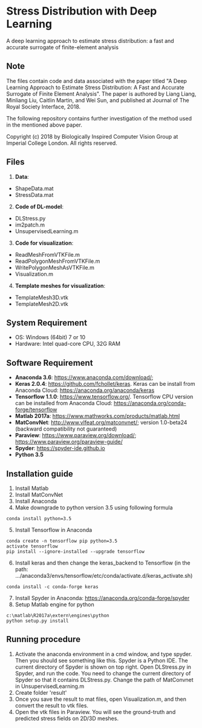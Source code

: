 # Stress Distribution with Deep Learning
A deep learning approach to estimate stress distribution: a fast and accurate surrogate of finite-element analysis


## Note
The files contain code and data associated with the paper titled "A Deep Learning Approach to Estimate Stress Distribution: A Fast and Accurate Surrogate of Finite Element Analysis". The paper is authored by Liang Liang, Minliang Liu, Caitlin Martin, and Wei Sun, and published at Journal of The Royal Society Interface, 2018.

The following repository contains further investigation of the method used in the mentioned above paper.

Copyright (c) 2018 by Biologically Inspired Computer Vision Group at Imperial College London. All rights reserved.


## Files
1. **Data**: 
  - ShapeData.mat
  - StressData.mat
2. **Code of DL-model**: 
  - DLStress.py
  - im2patch.m 
  - UnsupervisedLearning.m
3. **Code for visualization**: 
  - ReadMeshFromVTKFile.m
  - ReadPolygonMeshFromVTKFile.m
  - WritePolygonMeshAsVTKFile.m
  - Visualization.m
4. **Template meshes for visualization**:
  - TemplateMesh3D.vtk
  - TemplateMesh2D.vtk


## System Requirement
- OS: Windows (64bit) 7 or 10
- Hardware: Intel quad-core CPU, 32G RAM


## Software Requirement
- **Anaconda 3.6**: https://www.anaconda.com/download/;
- **Keras 2.0.4**: https://github.com/fchollet/keras. Keras can be install from Anaconda Cloud: https://anaconda.org/anaconda/keras
- **Tensorflow 1.1.0**: https://www.tensorflow.org/. Tensorflow CPU version can be installed from Anaconda Cloud: https://anaconda.org/conda-forge/tensorflow
- **Matlab 2017a**: https://www.mathworks.com/products/matlab.html
- **MatConvNet**: http://www.vlfeat.org/matconvnet/; version 1.0-beta24 (backward compatibility not guaranteed)
- **Paraview**: https://www.paraview.org/download/; https://www.paraview.org/paraview-guide/
- **Spyder**: https://spyder-ide.github.io
- **Python 3.5**


## Installation guide
1. Install Matlab
2. Install MatConvNet
3. Install Anaconda 
4. Make downgrade to python version 3.5 using following formula
```
conda install python=3.5
```
5. Install Tensorflow in Anaconda
```
conda create -n tensorflow pip python=3.5
activate tensorflow
pip install --ignore-installed --upgrade tensorflow
```
6. Install keras and then change the keras_backend to Tensorflow (in the path: .../anaconda3/envs/tensorflow/etc/conda/activate.d/keras_activate.sh)
```
conda install -c conda-forge keras
```
7. Install Spyder in Anaconda: https://anaconda.org/conda-forge/spyder
8. Setup Matlab engine for python
```
c:\matlab\R2017a\extern\engines\python
python setup.py install
```

## Running procedure
1. Activate the anaconda environment in a cmd window, and type spyder. Then you should see something like
this. Spyder is a Python IDE. The current directory of Spyder is shown on top right. Open DLStress.py in Spyder, and run the code. You need to change the current directory of Spyder so that it contains DLStress.py. Change the path of MatConvnet in UnsupervisedLearning.m
2. Create folder 'result'
3. Once you save the result to mat files, open Visualization.m, and then convert the result to vtk files.
4. Open the vtk files in Paraview. You will see the ground-truth and predicted stress fields on 2D/3D meshes.
